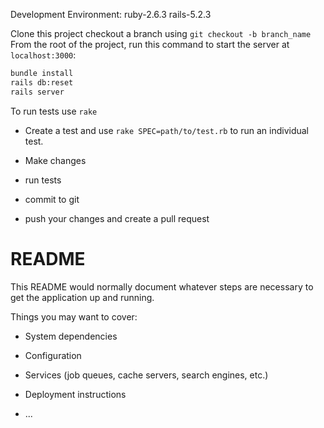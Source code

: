 Development Environment:
ruby-2.6.3
rails-5.2.3

Clone this project
checkout a branch using `git checkout -b branch_name`
From the root of the project, run this command to start the server at `localhost:3000`:
```bash
bundle install
rails db:reset
rails server
```
To run tests use `rake`
- Create a test and use `rake SPEC=path/to/test.rb` to run an individual test.

- Make changes
- run tests
- commit to git
- push your changes and create a pull request

# README

This README would normally document whatever steps are necessary to get the
application up and running.

Things you may want to cover:

* System dependencies

* Configuration

* Services (job queues, cache servers, search engines, etc.)

* Deployment instructions

* ...
